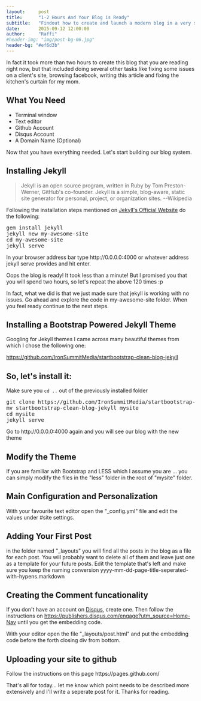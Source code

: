 ```yaml
---
layout:     post
title:      "1-2 Hours And Your Blog is Ready"
subtitle:   "Findout how to create and launch a modern blog in a very short time"
date:       2015-09-12 12:00:00
author:     "Raffi"
#header-img: "img/post-bg-06.jpg"
header-bg: "#ef6d3b"
---
```

<p>In fact it took more than two hours to create this blog that you are reading right now, but that included doing several other tasks like fixing some issues on a client's site, browsing facebook, writing this article and fixing the kitchen's curtain for my mom.</p>

<h2 class="section-heading">What You Need</h2>

<ul>
	<li>Terminal window</li>
	<li>Text editor</li>
	<li>Github Account</li>
	<li>Disqus Account</li>
	<li>A Domain Name (Optional)</li>
</ul>
<p>Now that you have everything needed. Let's start building our blog system.</p>

<h2>Installing Jekyll</h2>
<blockquote>Jekyll is an open source program, written in Ruby by Tom Preston-Werner, GitHub's co-founder. Jekyll is a simple, blog-aware, static site generator for personal, project, or organization sites. --Wikipedia</blockquote>
<p>Following the installation steps mentioned on <a href="https://jekyllrb.com" title="Jekyll">Jekyll's Official Website</a> do the following:</p>
<pre>
gem install jekyll
jekyll new my-awesome-site
cd my-awesome-site
jekyll serve
</pre>
<p>In your browser address bar type http://0.0.0.0:4000 or whatever address jekyll serve provides and hit enter.</p>
<p>Oops the blog is ready! It took less than a minute! But I promised you that you will spend two hours, so let's repeat the above 120 times :p</p>
<p>In fact, what we did is that we just made sure that jekyll is working with no issues. Go ahead and explore the code in my-awesome-site folder. When you feel ready continue to the next steps.</p>

<h2>Installing a  Bootstrap Powered Jekyll Theme</h2>
<p>Googling for Jekyll themes I came across many beautiful themes from which I chose the following one:</p>
<p><a href="https://github.com/IronSummitMedia/startbootstrap-clean-blog-jekyll" title="Startbootstrap Clean Blog Jekyll">https://github.com/IronSummitMedia/startbootstrap-clean-blog-jekyll</a></p>

<h2>So, let's install it:</h2>
<p>Make sure you <code>cd ..</code> out of the previously installed folder</p>
<pre>
git clone https://github.com/IronSummitMedia/startbootstrap-clean-blog-jekyll.git
mv startbootstrap-clean-blog-jekyll mysite
cd mysite
jekyll serve
</pre>
<p>Go to http://0.0.0.0:4000 again and you will see our blog with the new theme</p>

<h2>Modify the Theme</h2>
<p>If you are familiar with Bootstrap and LESS which I assume you are ... you can simply modify the files in the "less" folder in the root of "mysite" folder.</p>

<h2>Main Configuration and Personalization</h2>
<p>With your favourite text editor open the "_config.yml" file and edit the values under #site settings.</p>

<h2>Adding Your First Post</h2>
<p>in the folder named "_layouts" you will find all the posts in the blog as a file for each post. You will probably want to delete all of them and leave just one as a template for your future posts. Edit the template that's left and make sure you keep the naming conversion yyyy-mm-dd-page-title-seperated-with-hypens.markdown</p>
<h2>Creating the Comment funcationality</h2>
<p>
If you don't have an account on <a href="disqus.com">Disqus</a>, create one. Then follow the instructions on <a href="https://publishers.disqus.com/engage?utm_source=Home-Nav">https://publishers.disqus.com/engage?utm_source=Home-Nav</a> until you get the embedding code. 
</p>
<p>
With your editor open the file "_layouts/post.html" and put the embedding code before the forth closing div from bottom.
</p>

<h2>Uploading your site to github</h2>
<p>
Follow the instructions on this page https://pages.github.com/
</p>

<p>
That's all for today... let me know which point needs to be described more extensively and I'll write a seperate post for it. Thanks for reading.
</p>
